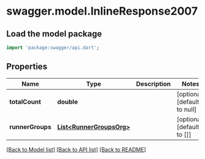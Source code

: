 # swagger.model.InlineResponse2007

## Load the model package
```dart
import 'package:swagger/api.dart';
```

## Properties
Name | Type | Description | Notes
------------ | ------------- | ------------- | -------------
**totalCount** | **double** |  | [optional] [default to null]
**runnerGroups** | [**List&lt;RunnerGroupsOrg&gt;**](RunnerGroupsOrg.md) |  | [optional] [default to []]

[[Back to Model list]](../README.md#documentation-for-models) [[Back to API list]](../README.md#documentation-for-api-endpoints) [[Back to README]](../README.md)

